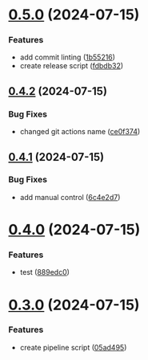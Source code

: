 # [0.5.0](https://github.com/kub3dev/confeitaria/compare/0.4.2...0.5.0) (2024-07-15)


### Features

* add commit linting ([1b55216](https://github.com/kub3dev/confeitaria/commit/1b55216cb3a2c0e8005f5e390699b06096fe8fa8))
* create release script ([fdbdb32](https://github.com/kub3dev/confeitaria/commit/fdbdb322b06c07abe34ef058aac830570dfe9224))



## [0.4.2](https://github.com/kub3dev/confeitaria/compare/0.4.1...0.4.2) (2024-07-15)


### Bug Fixes

* changed git actions name ([ce0f374](https://github.com/kub3dev/confeitaria/commit/ce0f374d416bf51ee9fa13da6b76acf7384f397f))



## [0.4.1](https://github.com/kub3dev/confeitaria/compare/0.4.0...0.4.1) (2024-07-15)


### Bug Fixes

* add manual control ([6c4e2d7](https://github.com/kub3dev/confeitaria/commit/6c4e2d702387bb7142b5d72b4ca6d8d98916eea8))



# [0.4.0](https://github.com/kub3dev/confeitaria/compare/v0.3.0...0.4.0) (2024-07-15)


### Features

* test ([889edc0](https://github.com/kub3dev/confeitaria/commit/889edc0c20cb3dc9543105c0594656e34de6c1af))



# [0.3.0](https://github.com/kub3dev/confeitaria/compare/v0.2.0...v0.3.0) (2024-07-15)


### Features

* create pipeline script ([05ad495](https://github.com/kub3dev/confeitaria/commit/05ad495f10b987353034e3d61ba883d4d7abd9b4))



